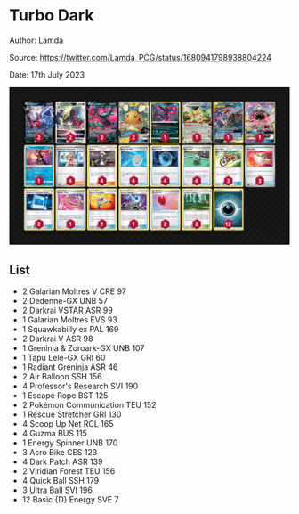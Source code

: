 # Turbo Dark

Author: Lamda

Source: <https://twitter.com/Lamda_PCG/status/1680941798938804224>

Date: 17th July 2023

![decklist](../../images/PAL/Turbo%20Dark/5-%20Turbo%20Dark.png)

## List

* 2 Galarian Moltres V CRE 97
* 2 Dedenne-GX UNB 57
* 2 Darkrai VSTAR ASR 99
* 1 Galarian Moltres EVS 93
* 1 Squawkabilly ex PAL 169
* 2 Darkrai V ASR 98
* 1 Greninja & Zoroark-GX UNB 107
* 1 Tapu Lele-GX GRI 60
* 1 Radiant Greninja ASR 46
* 2 Air Balloon SSH 156
* 4 Professor's Research SVI 190
* 1 Escape Rope BST 125
* 2 Pokémon Communication TEU 152
* 1 Rescue Stretcher GRI 130
* 4 Scoop Up Net RCL 165
* 4 Guzma BUS 115
* 1 Energy Spinner UNB 170
* 3 Acro Bike CES 123
* 4 Dark Patch ASR 139
* 2 Viridian Forest TEU 156
* 4 Quick Ball SSH 179
* 3 Ultra Ball SVI 196
* 12 Basic {D} Energy SVE 7

